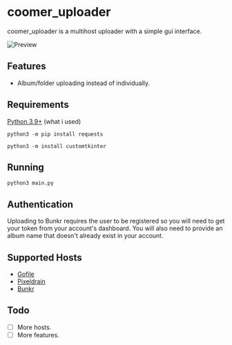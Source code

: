 # coomer_uploader

coomer_uploader is a multihost uploader with a simple gui interface.

![Preview](https://images2.imgbox.com/55/f8/Rx6c7mm3_o.jpg)

## Features

 - Album/folder uploading instead of individually.

## Requirements

[Python 3.9+](https://www.python.org/) (what i used)

`python3 -m pip install requests`

`python3 -m install customtkinter`

## Running

`python3 main.py`

## Authentication

Uploading to Bunkr requires the user to be registered so you will need to get your
token from your account's dashboard. You will also need to provide an album name
that doesn't already exist in your account.

## Supported Hosts

- [Gofile](https://gofile.io/)
- [Pixeldrain](https://pixeldrain.com/)
- [Bunkr](https://bunkr.su/)

## Todo

- [ ] More hosts.
- [ ] More features.
